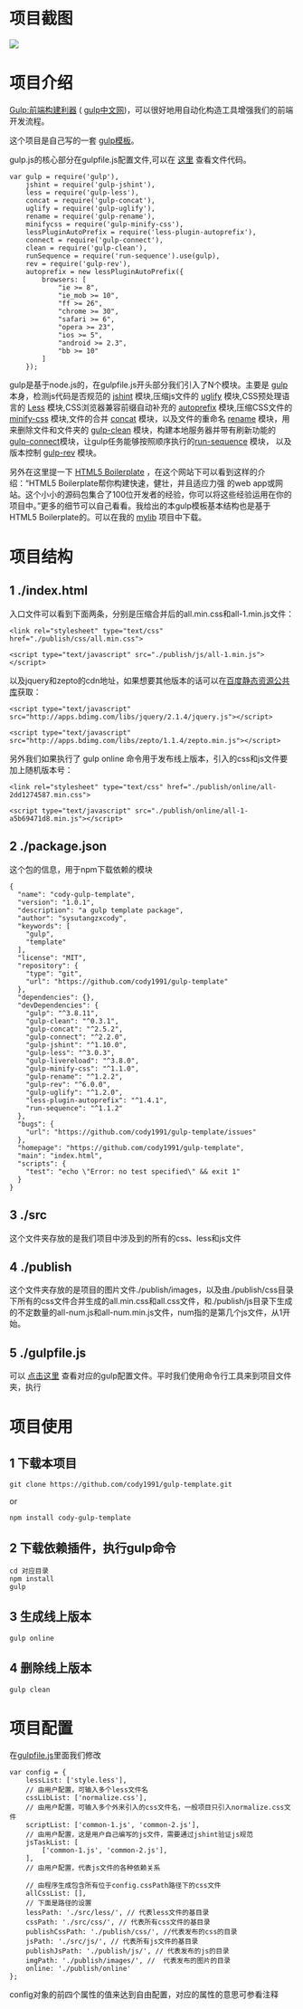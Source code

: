 项目截图
===

<img src = "http://cody1991.github.io/gulp-template/screen.png"/>

项目介绍
====

[Gulp:前端构建利器](http://gulpjs.com/) ( [gulp中文网](http://www.gulpjs.com.cn/))，可以很好地用自动化构造工具增强我们的前端开发流程。

这个项目是自己写的一套 [gulp模板](https://github.com/cody1991/gulp-template)。

gulp.js的核心部分在gulpfile.js配置文件,可以在 [这里](https://github.com/cody1991/gulp-study/blob/gh-pages/gulpfile.js) 查看文件代码。

	var gulp = require('gulp'),
	    jshint = require('gulp-jshint'),
	    less = require('gulp-less'),
	    concat = require('gulp-concat'),
	    uglify = require('gulp-uglify'),
	    rename = require('gulp-rename'),
	    minifycss = require('gulp-minify-css'),
	    lessPluginAutoPrefix = require('less-plugin-autoprefix'),
	    connect = require('gulp-connect'),
	    clean = require('gulp-clean'),
	    runSequence = require('run-sequence').use(gulp),
	    rev = require('gulp-rev'),
	    autoprefix = new lessPluginAutoPrefix({
	        browsers: [
	            "ie >= 8",
	            "ie_mob >= 10",
	            "ff >= 26",
	            "chrome >= 30",
	            "safari >= 6",
	            "opera >= 23",
	            "ios >= 5",
	            "android >= 2.3",
	            "bb >= 10"
	        ]
	    });
gulp是基于node.js的，在gulpfile.js开头部分我们引入了N个模块。主要是 [gulp](https://github.com/gulpjs/gulp) 本身，检测js代码是否规范的 [jshint](https://github.com/spalger/gulp-jshint) 模块,压缩js文件的 [uglify](https://github.com/terinjokes/gulp-uglify) 模块,CSS预处理语言的 [Less](https://github.com/plus3network/gulp-less) 模块,CSS浏览器兼容前缀自动补充的 [autoprefix](https://github.com/less/less-plugin-autoprefix) 模块,压缩CSS文件的 [minify-css](https://github.com/murphydanger/gulp-minify-css) 模块,文件的合并 [concat](https://github.com/wearefractal/gulp-concat) 模块，以及文件的重命名 [rename](https://github.com/hparra/gulp-rename) 模块，用来删除文件和文件夹的 [gulp-clean](https://www.npmjs.com/package/gulp-clean) 模块，构建本地服务器并带有刷新功能的 [gulp-connect](https://github.com/AveVlad/gulp-connect)模块，让gulp任务能够按照顺序执行的[run-sequence](https://www.npmjs.com/package/run-sequence) 模块， 以及版本控制 [gulp-rev](https://www.npmjs.com/package/gulp-rev/) 模块。

另外在这里提一下 [HTML5 Boilerplate](http://www.bootcss.com/p/html5boilerplate/) ，在这个网站下可以看到这样的介绍：“HTML5 Boilerplate帮你构建快速，健壮，并且适应力强 的web app或网站。这个小小的源码包集合了100位开发者的经验，你可以将这些经验运用在你的项目中。”更多的细节可以自己看看。我给出的本gulp模板基本结构也是基于HTML5 Boilerplate的。可以在我的 [mylib](https://github.com/cody1991/mylib/tree/gh-pages/framwork/singlepage) 项目中下载。

项目结构
===

1	./index.html 
---

入口文件可以看到下面两条，分别是压缩合并后的all.min.css和all-1.min.js文件：

	<link rel="stylesheet" type="text/css" href="./publish/css/all.min.css">

	<script type="text/javascript" src="./publish/js/all-1.min.js"></script>

以及jquery和zepto的cdn地址，如果想要其他版本的话可以在[百度静态资源公共库](http://cdn.code.baidu.com/)获取：
	
	<script type="text/javascript" src="http://apps.bdimg.com/libs/jquery/2.1.4/jquery.js"></script>

    <script type="text/javascript" src="http://apps.bdimg.com/libs/zepto/1.1.4/zepto.min.js"></script>

另外我们如果执行了 gulp online 命令用于发布线上版本，引入的css和js文件要加上随机版本号：
	
	<link rel="stylesheet" type="text/css" href="./publish/online/all-2dd1274587.min.css">

    <script type="text/javascript" src="./publish/online/all-1-a5b69471d8.min.js"></script>



2	./package.json
---

这个包的信息，用于npm下载依赖的模块

	{
	  "name": "cody-gulp-template",
	  "version": "1.0.1",
	  "description": "a gulp template package",
	  "author": "sysutangzxcody",
	  "keywords": [
	    "gulp",
	    "template"
	  ],
	  "license": "MIT",
	  "repository": {
	    "type": "git",
	    "url": "https://github.com/cody1991/gulp-template"
	  },
	  "dependencies": {},
	  "devDependencies": {
	    "gulp": "^3.8.11",
	    "gulp-clean": "^0.3.1",
	    "gulp-concat": "^2.5.2",
	    "gulp-connect": "^2.2.0",
	    "gulp-jshint": "^1.10.0",
	    "gulp-less": "^3.0.3",
	    "gulp-livereload": "^3.8.0",
	    "gulp-minify-css": "^1.1.0",
	    "gulp-rename": "^1.2.2",
	    "gulp-rev": "^6.0.0",
	    "gulp-uglify": "^1.2.0",
	    "less-plugin-autoprefix": "^1.4.1",
	    "run-sequence": "^1.1.2"
	  },
	  "bugs": {
	    "url": "https://github.com/cody1991/gulp-template/issues"
	  },
	  "homepage": "https://github.com/cody1991/gulp-template",
	  "main": "index.html",
	  "scripts": {
	    "test": "echo \"Error: no test specified\" && exit 1"
	  }
	}


3	./src
---

这个文件夹存放的是我们项目中涉及到的所有的css、less和js文件


4	./publish
---

这个文件夹存放的是项目的图片文件./publish/images，以及由./publish/css目录下所有的css文件合并生成的all.min.css和all.css文件，和./publish/js目录下生成的不定数量的all-num.js和all-num.min.js文件，num指的是第几个js文件，从1开始。


5	./gulpfile.js
---

可以 [点击这里](https://raw.githubusercontent.com/cody1991/gulp-template/gh-pages/gulpfile.js) 查看对应的gulp配置文件。平时我们使用命令行工具来到项目文件夹，执行


项目使用
===

1	下载本项目
---

	git clone https://github.com/cody1991/gulp-template.git

or
	
	npm install cody-gulp-template


2	下载依赖插件，执行gulp命令
---
	
	cd 对应目录
	npm install
	gulp

3	生成线上版本
---
	
	gulp online

4	删除线上版本
---

	gulp clean


项目配置
===

在[gulpfile.js](https://raw.githubusercontent.com/cody1991/gulp-template/gh-pages/gulpfile.js)里面我们修改

	var config = {
	    lessList: ['style.less'],
	    // 由用户配置，可输入多个less文件名
	    cssLibList: ['normalize.css'],
	    // 由用户配置，可输入多个外来引入的css文件名，一般项目只引入normalize.css文件
	    scriptList: ['common-1.js', 'common-2.js'],
	    // 由用户配置，这是用户自己编写的js文件，需要通过jshint验证js规范
	    jsTaskList: [
	        ['common-1.js', 'common-2.js'],
	    ],
	    // 由用户配置，代表js文件的各种依赖关系

	    // 由程序生成包含所有位于config.cssPath路径下的css文件
	    allCssList: [],
	    // 下面是路径的设置
	    lessPath: './src/less/', // 代表less文件的基目录
	    cssPath: './src/css/', // 代表所有css文件的基目录
	    publishCssPath: './publish/css/', //代表发布的css的目录
	    jsPath: './src/js/', // 代表所有js文件的基目录
	    publishJsPath: './publish/js/', // 代表发布的js的目录
	    imgPath: './publish/images/', //  代表发布的图片的目录
	    online: './publish/online'
	};

config对象的前四个属性的值来达到自由配置，对应的属性的意思可参看注释
